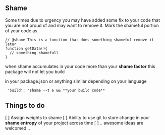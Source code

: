 ## Shame
Some times due to urgency you may have added some fix to your code that you are not proud of and may want to remove it. Mark the shameful portion of your code as

````
// @shame This is a function that does something shameful remove it later
function getData(){
  // something shamefull
}
````

when shame accumulates in your code more than your **shame factor** this package will not let you
build

in your package.json or anything similar depending on your language

````
 'build': 'shame --t 6 && **your build code**
````

## Things to do

[ ] Assign weights to shame
[ ] Ability to use git to store change in your **shame entropy** of your project across time
[ ] .. awesome ideas are welcomed ..
